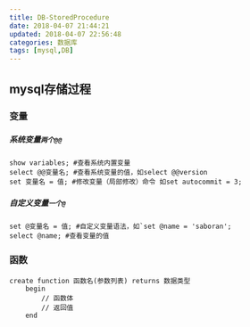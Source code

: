 ```yaml
---
title: DB-StoredProcedure
date: 2018-04-07 21:44:21
updated: 2018-04-07 22:56:48
categories: 数据库
tags: [mysql,DB]
---
```


## mysql存储过程

### 变量

##### 系统变量`两个@@`

```Mysql
show variables; #查看系统内置变量
select @@变量名; #查看系统变量的值，如select @@version
set 变量名 = 值; #修改变量（局部修改）命令 如set autocommit = 3;
```

##### 自定义变量`一个@`

```mysql
set @变量名 = 值; #自定义变量语法，如`set @name = 'saboran';
select @name; #查看变量的值
```

### 函数

```mysql
create function 函数名(参数列表) returns 数据类型
    begin
        // 函数体 
        // 返回值
    end
```

